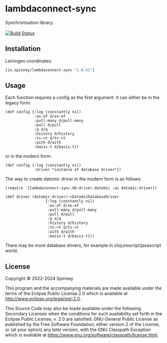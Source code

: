 # lambdaconnect-sync

Synchronisation library. <br> <br>
[![Build Status](https://app.travis-ci.com/spinneyio/lambdaconnect-sync.svg?branch=master)](https://app.travis-ci.com/spinneyio/lambdaconnect-sync)

## Installation

Leiningen coordinates:
```clojure
[io.spinney/lambdaconnect-sync "1.0.41"]
```

## Usage

Each function requires a config as the first argument. It can either be in the legacy form:

```
(def config {:log (constantly nil)
             :as-of d/as-of
             :pull-many d/pull-many
             :pull d/pull
             :q d/q
             :history d/history
             :tx->t d/tx->t
             :with d/with
             :basis-t d/basis-t})
```

or in the modern form:

```
(def config {:log (constantly nil)
             :driver *instance of database driver*})
```

The way to create datomic driver in the modern form is as follows:

```
(require '[lambdaconnect-sync.db-driver.datomic :as datomic-driver])

(def driver (datomic-driver/->DatomicDatabaseDriver 
                  {:log (constantly nil)
                   :as-of d/as-of                               
                   :pull-many d/pull-many
                   :pull d/pull
                   :q d/q
                   :history d/history
                   :tx->t d/tx->t
                   :with d/with
                   :basis-t d/basis-t}))
```

There may be more database drivers, for example in clojurescript/javascript world.

## License

Copyright © 2022-2024 Spinney

This program and the accompanying materials are made available under the
terms of the Eclipse Public License 2.0 which is available at
http://www.eclipse.org/legal/epl-2.0.

This Source Code may also be made available under the following Secondary
Licenses when the conditions for such availability set forth in the Eclipse
Public License, v. 2.0 are satisfied: GNU General Public License as published by
the Free Software Foundation, either version 2 of the License, or (at your
option) any later version, with the GNU Classpath Exception which is available
at https://www.gnu.org/software/classpath/license.html.
